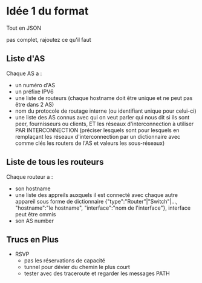 # Idée 1 du format 

Tout en JSON

pas complet, rajoutez ce qu'il faut

## Liste d'AS

Chaque AS a :
- un numéro d'AS
- un préfixe IPV6
- une liste de routeurs (chaque hostname doit être unique et ne peut pas être dans 2 AS)
- nom du protocole de routage interne (ou identifiant unique pour celui-ci)
- une liste des AS connus avec qui on veut parler qui nous dit si ils sont peer, fournisseurs ou clients, ET les réseaux d'interconnection à utiliser PAR INTERCONNECTION (préciser lesquels sont pour lesquels en remplaçant les réseaux d'interconnection par un dictionnaire avec comme clés les routers de l'AS et valeurs les sous-réseaux)

## Liste de tous les routeurs

Chaque routeur a :
- son hostname
- une liste des appreils auxquels il est connecté avec chaque autre appareil sous forme de dictionnaire {"type":"Router"|"Switch"|..., "hostname":"le hostname", "interface":"nom de l'interface"}, interface peut être ommis
- son AS number

## Trucs en Plus 

- RSVP 
    - pas les réservations de capacité
    - tunnel pour dévier du chemin le plus court
    - tester avec des traceroute et regarder les messages PATH